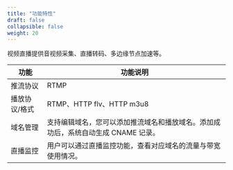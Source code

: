 ```yaml
---
title: "功能特性"
draft: false
collapsible: false
weight: 20
---
```


视频直播提供音视频采集、直播转码、多边缘节点加速等。

| 功能          | 功能说明                                                     |
| ------------- | ------------------------------------------------------------ |
| 推流协议      | RTMP                                                         |
| 播放协议/格式 | RTMP、HTTP flv、HTTP m3u8                                    |
| 域名管理      | 支持编辑域名，您可以添加推流域名和播放域名。添加成功后，系统自动生成 CNAME 记录。 |
| 直播监控      | 用户可以通过直播监控功能，查看对应域名的流量与带宽使用情况。 |

